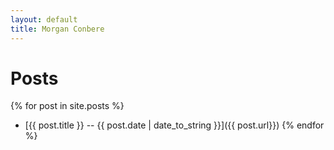 ```yaml
---
layout: default
title: Morgan Conbere
---
```


Posts
=====

{% for post in site.posts %}
* [{{ post.title }} -- {{ post.date | date_to_string }}]({{ post.url}})
{% endfor %}
